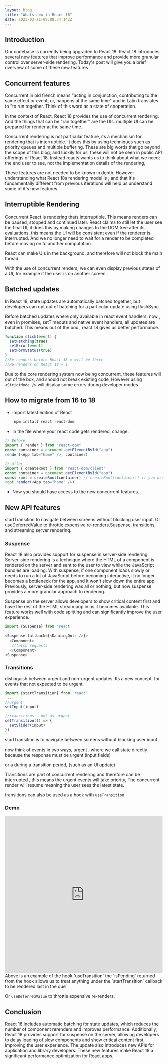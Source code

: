 ```yaml
---
layout: blog
title: "Whats new in React 18"
date: 2023-03-21T09:08:34.142Z
---
```


## Introduction

Our codebase is currently being upgraded to React 18.
React 18 introduces several new features that improve performance and provide more granular control over server-side rendering.
Today's post will give you a brief overview of some of these new features

## Concurrent features

Concurrent in old french means "acting in conjunction, contributing to the same effect or event, or, happens at the same time" and in Latin translates to "to run together. Think of this word as a state of cooperation.

In the context of React, React 18 provides the use of concurrent rendering. And the things that can be "ran together" are the UIs. multiple UI can be prepared for render at the same time.

Concurrent rendering is not particular feature, its a mechanism for rendering that is interruptible. It does this by using techniques such as priority queues and multiple buffering. These are big words that go beyond the scope of this blog, and luckily for us, these will not be seen in public API offerings of React 18. Instead reacts wants us to think about what we need; the end user to see, not the implementation details of the rendering,

These features are not needed to be known in depth. However understanding what React 18s rendering model is ; and that it's fundamentally different from previous iterations will help us understand some of it's new features.

## Interruptible Rendering

Concurrent React is rendering thats interruptible. This means renders can be paused, stopped and continued later. React claims to still let the user see the final UI, it does this by making changes to the DOM tree after its evaluations. this means the UI will be consistent even if the renderer is interrupted. And we no longer need to wait for a render to be completed before moving on to another computation.

React can make UIs in the background, and therefore will not block the main thread.

With the use of concurrent renders, we can even display previous states of a UI, for example if the user is on another screen.

## Batched updates

In React 18, state updates are automatically batched together, but developers can opt out of batching for a particular update using flushSync.

Before batched updates where only available in react event handlers, now , even in promises, setTimeouts and native event handlers, all updates are batched. This means out of the box , react 18 gives us better performance.

```javascript
function click(event) {
  setFetching(true)
  setError(event)
  setFormStatus(true)
}
//Re-renders before React 18 = will be three
//Re-renders on React 18 = 1
```

Due to the core rendering system now being concurrent, these features will out of the box, and should not break existing code, However using `<StrictMode />` will display some errors during developer modes.

## How to migrate from 16 to 18

- import latest edition of React

```bash
    npm install react react-dom
```

- In the file where your react code gets rendered, change:

```javascript
// Before
import { render } from "react-dom"
const container = document.getElementById("app")
render(<App tab="home" />, container)
```

```javascript
// After
import { createRoot } from "react-dom/client"
const container = document.getElementById("app")
const root = createRoot(container) // createRoot(container!) if you use TypeScript
root.render(<App tab="home" />)
```

- Now you should have access to the new concurrent features.

## New API features

startTransition to navigate between screens without blocking user input. Or useDeferredValue to throttle expensive re-renders.Suspense, transitions, and streaming server rendering.

### Suspense

React 18 also provides support for suspense in server-side rendering. Server-side rendering is a technique where the HTML of a component is rendered on the server and sent to the user to view while the JavaScript bundles are loading. With suspense, if one component loads slowly or needs to run a lot of JavaScript before becoming interactive, it no longer becomes a bottleneck for the app, and it won't slow down the entire app. Previously, server-side rendering was all or nothing, but now suspense provides a more granular approach to rendering.

Suspense on the server allows developers to show critical content first and have the rest of the HTML stream pop in as it becomes available. This feature works well with code splitting and can significantly improve the user experience.

```javascript
import {Suspense} from 'react'
...
<Suspense fallback={<DancingDots />}>
  <Component>
   //fetch requests
  </Component>
<Suspense>
```

### Transitions

distinguish between urgent and non-urgent updates.
Its a new concept. for events that not expected to be urgent.

```javascript
import {startTransition} from 'react'
 ...
//urgent
setInput(input)

//transitions - not as urgent
setTransition(() => {
  setSlider(input)
})

```

startTransition is to navigate between screens without blocking user input

now think of events in two ways, urgent . where we call state directly because the response must be urgent (input fields)

or a during a transition period, (such as an UI update)

Transitions are part of concurrent rendering and therefore can be interrupted , this means the urgent events will take priority, The concurrent render will resume meaning the user sees the latest state.

transitions can also be used as a hook with `useTransition`

### Demo

  <iframe src="https://codesandbox.io/embed/react-16-playground-forked-rstx9g?fontsize=14&hidenavigation=1&theme=dark"
       style="width:100%; height:500px; border:0; border-radius: 4px; overflow:hidden;"
       title="React 16 playground (forked)"
       allow="accelerometer; ambient-light-sensor; camera; encrypted-media; geolocation; gyroscope; hid; microphone; midi; payment; usb; vr; xr-spatial-tracking"
       sandbox="allow-forms allow-modals allow-popups allow-presentation allow-same-origin allow-scripts"
     ></iframe>
  Above is an example of the hook `useTransition` the `isPending` returned from the hook allows us to treat anything under the `startTransition` callback to be rendered last in the que<Spinner />`

Or `useDeferredValue` to throttle expensive re-renders.

## Conclusion

React 18 includes automatic batching for state updates, which reduces the number of component rerenders and improves performance. Additionally, React 18 provides support for suspense on the server, allowing developers to delay loading of slow components and show critical content first, improving the user experience. The update also introduces new APIs for application and library developers. These new features make React 18 a significant performance optimization for React apps.
